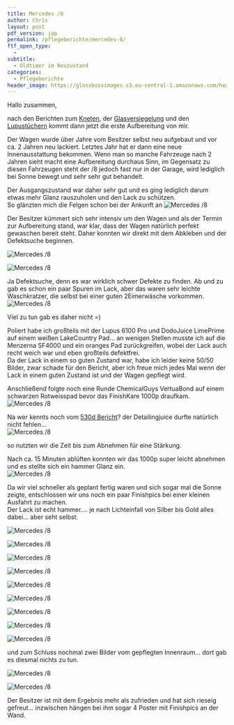 ```yaml
---
title: Mercedes /8
author: Chris
layout: post
pdf_version: jap
permalink: /pflegeberichte/mercedes-8/
ftf_open_type:
  - 
subtitle:
  - Oldtimer im Neuzustand
categories:
  - Pflegeberichte
header_image: https://glossbossimages.s3.eu-central-1.amazonaws.com/headerimg/merc-8.jpg
---
```

Hallo zusammen,

nach den Berichten zum [Kneten][1], der [Glasversiegelung][2] und den [Lupustüchern][3] kommt dann jetzt die erste Aufbereitung von mir.

Der Wagen wurde über Jahre vom Besitzer selbst neu aufgebaut und vor ca. 2 Jahren neu lackiert. Letztes Jahr hat er dann eine neue Innenausstattung bekommen. Wenn man so manche Fahrzeuge nach 2 Jahren sieht macht eine Aufbereitung durchaus Sinn, im Gegensatz zu diesen Fahrzeugen steht der /8 jedoch fast nur in der Garage, wird lediglich bei Sonne bewegt und sehr sehr gut behandelt.

Der Ausgangszustand war daher sehr gut und es ging lediglich darum etwas mehr Glanz rauszuholen und den Lack zu schützen.  
So glänzten mich die Felgen schon bei der Ankunft an ![Mercedes /8](https://glossbossimages.s3.eu-central-1.amazonaws.com/criz/strich8/DSC_0005.jpg)

Der Besitzer kümmert sich sehr intensiv um den Wagen und als der Termin zur Aufbereitung stand, war klar, dass der Wagen natürlich perfekt gewaschen bereit steht. Daher konnten wir direkt mit dem Abkleben und der Defektsuche beginnen. 
 
![Mercedes /8](https://glossbossimages.s3.eu-central-1.amazonaws.com/criz/strich8/DSC_0001.jpg)

![Mercedes /8](https://glossbossimages.s3.eu-central-1.amazonaws.com/criz/strich8/DSC_0004.jpg)

Ja Defektsuche, denn es war wirklich schwer Defekte zu finden. Ab und zu gab es schon ein paar Spuren im Lack, aber das waren sehr leichte Waschkratzer, die selbst bei einer guten 2Eimerwäsche vorkommen.  
![Mercedes /8](https://glossbossimages.s3.eu-central-1.amazonaws.com/criz/strich8/DSC_0009.jpg)

Viel zu tun gab es daher nicht =)

Poliert habe ich großteils mit der Lupus 6100 Pro und DodoJuice LimePrime auf einem weißen LakeCountry Pad&#8230; an wenigen Stellen musste ich auf die Menzerna SF4000 und ein oranges Pad zurückgreifen, wobei der Lack auch recht weich war und eben großteils defektfrei.  
Da der Lack in einem so guten Zustand war, habe ich leider keine 50/50 Bilder, zwar schade für den Bericht, aber ich freue mich jedes Mal wenn der Lack in einem guten Zustand ist und der Wagen gepflegt wird.

Anschließend folgte noch eine Runde ChemicalGuys VertuaBond auf einem schwarzen Rotweisspad bevor das FinishKare 1000p draufkam.  
![Mercedes /8](https://glossbossimages.s3.eu-central-1.amazonaws.com/criz/strich8/DSC_0014.jpg)

Na wer kennts noch vom [530d Bericht][4]? der Detailingjuice durfte natürlich nicht fehlen&#8230;  
![Mercedes /8](https://glossbossimages.s3.eu-central-1.amazonaws.com/criz/strich8/DSC_0015.jpg)

so nutzten wir die Zeit bis zum Abnehmen für eine Stärkung.

Nach ca. 15 Minuten ablüften konnten wir das 1000p super leicht abnehmen und es stellte sich ein hammer Glanz ein.  
![Mercedes /8](https://glossbossimages.s3.eu-central-1.amazonaws.com/criz/strich8/DSC_0017.jpg)

Da wir viel schneller als geplant fertig waren und sich sogar mal die Sonne zeigte, entschlossen wir uns noch ein paar Finishpics bei einer kleinen Ausfahrt zu machen.  
Der Lack ist echt hammer&#8230;. je nach Lichteinfall von Silber bis Gold alles dabei&#8230; aber seht selbst.

![Mercedes /8](https://glossbossimages.s3.eu-central-1.amazonaws.com/criz/strich8/DSC_0019.jpg)

![Mercedes /8](https://glossbossimages.s3.eu-central-1.amazonaws.com/criz/strich8/DSC_0021.jpg)

![Mercedes /8](https://glossbossimages.s3.eu-central-1.amazonaws.com/criz/strich8/DSC_0026.jpg)

![Mercedes /8](https://glossbossimages.s3.eu-central-1.amazonaws.com/criz/strich8/DSC_0033.jpg)

![Mercedes /8](https://glossbossimages.s3.eu-central-1.amazonaws.com/criz/strich8/DSC_0040.jpg)

![Mercedes /8](https://glossbossimages.s3.eu-central-1.amazonaws.com/criz/strich8/DSC_0044.jpg)

![Mercedes /8](https://glossbossimages.s3.eu-central-1.amazonaws.com/criz/strich8/DSC_0047.jpg)

![Mercedes /8](https://glossbossimages.s3.eu-central-1.amazonaws.com/criz/strich8/DSC_0053.jpg)

![Mercedes /8](https://glossbossimages.s3.eu-central-1.amazonaws.com/criz/strich8/DSC_0056.jpg)

und zum Schluss nochmal zwei Bilder vom gepflegten Innenraum&#8230; dort gab es diesmal nichts zu tun.

![Mercedes /8](https://glossbossimages.s3.eu-central-1.amazonaws.com/criz/strich8/DSC_0061.jpg)

![Mercedes /8](https://glossbossimages.s3.eu-central-1.amazonaws.com/criz/strich8/DSC_0063.jpg)

Der Besitzer ist mit dem Ergebnis mehr als zufrieden und hat sich rieseig gefreut&#8230; inzwischen hängen bei ihm sogar 4 Poster mit Finishpics an der Wand.

 [1]: http://glossboss.de/anleitungen/lackreinigungsknete-richtig-anwenden/
 [2]: http://glossboss.de/anleitungen/glasversiegelungen-richtig-anwenden/
 [3]: http://glossboss.de/produkttest/test-mikrofasertuecher-von-lupus/
 [4]: http://glossboss.de/pflegeberichte/bmw-530d-f10/
